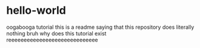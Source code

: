 # hello-world
oogabooga tutorial 
this is a readme saying that this repository does literally nothing
bruh why does this tutorial exist reeeeeeeeeeeeeeeeeeeeeeeeeeeee
